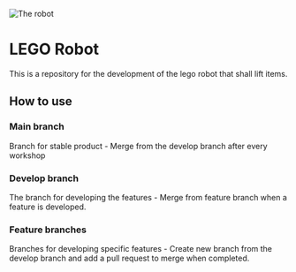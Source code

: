 ![The robot](http://robotsquare.com/wp-content/uploads/2013/10/45544_crane-550x227.jpg)

# LEGO Robot
This is a repository for the development of the lego robot that shall lift items.

## How to use

### Main branch
Branch for stable product - Merge from the develop branch after every workshop

### Develop branch
The branch for developing the features - Merge from feature branch when a feature is developed.

### Feature branches
Branches for developing specific features - Create new branch from the develop branch and add a pull request to merge when completed.
